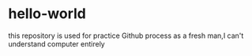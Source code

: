 # hello-world
this repository is used for practice Github process
as a fresh man,I can't understand computer entirely
